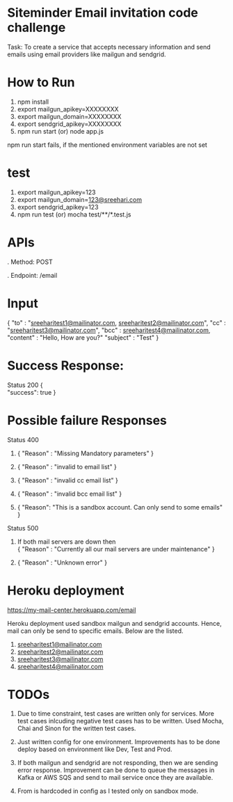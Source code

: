 # Siteminder Email invitation code challenge
Task: To create a service that accepts necessary information and send emails using email providers like mailgun and sendgrid.

# How to Run

1. npm install
2. export mailgun_apikey=XXXXXXXX
3. export mailgun_domain=XXXXXXXX
4. export sendgrid_apikey=XXXXXXXX
5. npm run start (or) node app.js

npm run start fails, if the mentioned environment variables are not set

# test
1. export mailgun_apikey=123
2. export mailgun_domain=123@sreehari.com
3. export sendgrid_apikey=123
4. npm run test (or) mocha test/**/*.test.js

# APIs 
. Method: POST

. Endpoint: /email

# Input

{
 "to" : "sreeharitest1@mailinator.com, sreeharitest2@mailinator.com",
 "cc" : "sreeharitest3@mailinator.com",
 "bcc" : sreeharitest4@mailinator.com,
 "content" : "Hello, How are you?"
 "subject" : "Test"
}

# Success Response:
Status 200
{   
    "success": true
}

# Possible failure Responses
Status 400
1. {
      "Reason" : "Missing Mandatory parameters"
   }

2. {
      "Reason" : "invalid to email list"
  }
  
3. {
      "Reason" : "invalid cc email list"
  }
  
4. {
      "Reason" : "invalid bcc email list"
  }
  
5. {
      "Reason": "This is a sandbox account. Can only send to some emails"
    }
  
Status 500  
1.  If both mail servers are down then  
  { 
    "Reason" : "Currently all our mail servers are under maintenance"
  }
  
2. {
      "Reason" : "Unknown error"
  }
  

# Heroku deployment
https://my-mail-center.herokuapp.com/email

Heroku deployment used sandbox mailgun and sendgrid accounts. Hence, mail can only be send to specific emails. Below are the listed.

1. sreeharitest1@mailinator.com
2. sreeharitest2@mailinator.com
3. sreeharitest3@mailinator.com
4. sreeharitest4@mailinator.com

# TODOs
1. Due to time constraint, test cases are written only for services. More test cases inlcuding negative test cases has to be written. Used Mocha, Chai and Sinon for the written test cases.

2. Just written config for one environment. Improvements has to be done deploy based on environment like Dev, Test and Prod.

3. If both mailgun and sendgrid are not responding, then we are sending error response. Improvement can be done to queue the messages in Kafka or AWS SQS and send to mail service once they are available.

4. From is hardcoded in config as I tested only on sandbox mode.
